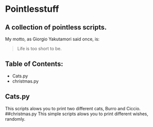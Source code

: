 # Pointlesstuff
## A collection of pointless scripts.

My motto, as Giorgio Yakutamori said once, is:
> Life is too short to be.
## Table of Contents:
* Cats.py
* christmas.py

## Cats.py
This scripts alows you to print two different cats, Burro and Ciccio.
##christmas.py
This simple scripts alows you to print different wishes, randomly.
